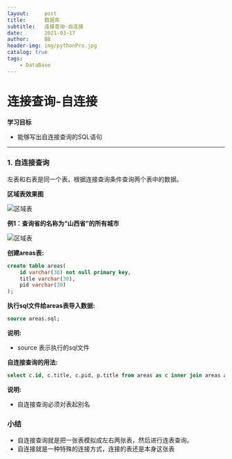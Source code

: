 ```yaml
---
layout:     post
title:      数据库
subtitle:   连接查询-自连接
date:       2021-03-17
author:     BB
header-img: img/pythonPro.jpg
catalog: true
tags:
    - DataBase
---
```



连接查询-自连接
==============


**学习目标**

* 能够写出自连接查询的SQL语句

---

### 1. 自连接查询

左表和右表是同一个表，根据连接查询条件查询两个表中的数据。

**区域表效果图**

![区域表](https://www.hualigs.cn/image/60baf1e3e1734.jpg)

**例1：查询省的名称为“山西省”的所有城市**

![区域表](https://www.hualigs.cn/image/60baf1e41103f.jpg)

**创建areas表:**

```sql
create table areas(
    id varchar(30) not null primary key, 
    title varchar(30), 
    pid varchar(30)
);
```

**执行sql文件给areas表导入数据:**

```sql
source areas.sql;
```

**说明:**

* source 表示执行的sql文件


**自连接查询的用法:**

```sql
select c.id, c.title, c.pid, p.title from areas as c inner join areas as p on c.pid = p.id where p.title = '山西省';
```

**说明:**

* 自连接查询必须对表起别名

### 小结

* 自连接查询就是把一张表模拟成左右两张表，然后进行连表查询。
* 自连接就是一种特殊的连接方式，连接的表还是本身这张表











